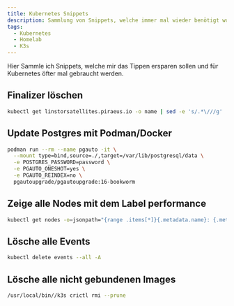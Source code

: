 ```yaml
---
title: Kubernetes Snippets
description: Sammlung von Snippets, welche immer mal wieder benötigt wurden
tags:
  - Kubernetes
  - Homelab
  - K3s
---
```


Hier Sammle ich Snippets, welche mir das Tippen ersparen sollen und für Kubernetes öfter mal gebraucht werden.

<!--more-->

## Finalizer löschen

```bash
kubectl get linstorsatellites.piraeus.io -o name | sed -e 's/.*\///g' | xargs -I {} kubectl patch linstorsatellites.piraeus.io {} -p '{"metadata": {"finalizers": null}}' --type merge
```

## Update Postgres mit Podman/Docker

```bash
podman run --rm --name pgauto -it \
  --mount type=bind,source=./,target=/var/lib/postgresql/data \
  -e POSTGRES_PASSWORD=password \
  -e PGAUTO_ONESHOT=yes \
  -e PGAUTO_REINDEX=no \
  pgautoupgrade/pgautoupgrade:16-bookworm
```

## Zeige alle Nodes mit dem Label performance

```bash
kubectl get nodes -o=jsonpath="{range .items[*]}{.metadata.name}: {.metadata.labels.performance}{'\n'}{end}"
```

## Lösche alle Events

```bash
kubectl delete events --all -A
```

## Lösche alle nicht gebundenen Images

```bash
/usr/local/bin//k3s crictl rmi --prune
```
